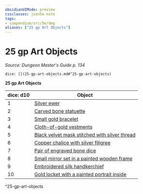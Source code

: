 ```yaml
---
obsidianUIMode: preview
cssclasses: json5e-note
tags:
- compendium/src/5e/dmg
aliases: ["25 gp Art Objects"]
---
```

# 25 gp Art Objects
*Source: Dungeon Master's Guide p. 134* 

`dice: [](25-gp-art-objects.md#^25-gp-art-objects)`

**25 gp Art Objects**

| dice: d10 | Object |
|-----------|--------|
| 1 | [Silver ewer](silver-ewer.md) |
| 2 | [Carved bone statuette](carved-bone-statuette.md) |
| 3 | [Small gold bracelet](small-gold-bracelet.md) |
| 4 | [Cloth-of-gold vestments](cloth-of-gold-vestments.md) |
| 5 | [Black velvet mask stitched with silver thread](black-velvet-mask-stitched-with-silver-thread.md) |
| 6 | [Copper chalice with silver filigree](copper-chalice-with-silver-filigree.md) |
| 7 | [Pair of engraved bone dice](pair-of-engraved-bone-dice.md) |
| 8 | [Small mirror set in a painted wooden frame](small-mirror-set-in-a-painted-wooden-frame.md) |
| 9 | [Embroidered silk handkerchief](embroidered-silk-handkerchief.md) |
| 10 | [Gold locket with a painted portrait inside](gold-locket-with-a-painted-portrait-inside.md) |
^25-gp-art-objects